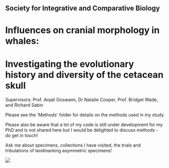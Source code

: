 ## Society for Integrative and Comparative Biology

# Influences on cranial morphology in whales:
# Investigating the evolutionary history and diversity of the cetacean skull 


Supervisors: Prof. Anjali Goswami, Dr Natalie Cooper, Prof. Bridget Wade, and Richard Sabin

Please see the 'Methods' folder for details on the methods used in my study

Please also be aware that a lot of my code is still under development for my PhD and is not shared here but I would be delighted to discuss methods - do get in touch! 

Ask me about specimens, collections I have visited, the trials and tribulations of landmarking asymmetric specimens! 

![](https://media.giphy.com/media/ihMRYa5ULUGOJsLntS/giphy.gif)
